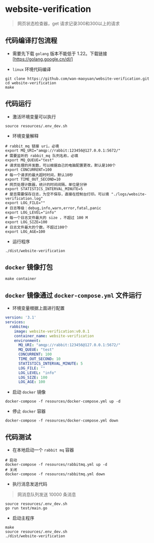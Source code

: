 # website-verification
> 网页状态检查器，get 请求记录300和300以上的请求

## 代码编译打包流程
- 需要先下载 `golang` 版本不能低于 1.22。下载链接[https://golang.google.cn/dl/]

- `linux` 环境代码编译
```shell
git clone https://github.com/wan-maoyuan/website-verification.git
cd website-verification
make
```

## 代码运行
- 激活环境变量可以执行 
```shell
source resources/.env_dev.sh
```

- 环境变量解释
```shell
# rabbit_mq 链接 uri，必填
export MQ_URI="amqp://rabbit:123456@127.0.0.1:5672/"
# 需要监听的 rabbit_mq 队列名称，必填
export MQ_QUEUE="test"
# 请求处理的并发数，可以根据自己的电脑配置更改，默认是100个
export CONCURRENT=100
# 每一个请求的最大超时时间，默认10秒
export TIME_OUT_SECOND=10
# 网页处理计数器，统计的时间间隔，单位是分钟
export STATISTICS_INTERVAL_MINUTE=5
# 是否需要保存日志，为空不保存，直接在控制台打印。可以填 "./logs/website-verification.log"
export LOG_FILE=""
# 日志等级：debug,info,warn,error,fatal,panic
export LOG_LEVEL="info"
# 每一个日志文件最大的 size ，不超过 100 M
export LOG_SIZE=100
# 日志文件最大的个数，不超过100个
export LOG_AGE=100
```

- 运行程序
```shell
./dist/website-verification
```

## `docker` 镜像打包
```shell
make container
```

## `docker` 镜像通过 `docker-compose.yml` 文件运行
- 环境变量根据上面进行配置
```yml
version: '3.1'
services:
  rabbitmq:
    image: website-verification:v0.0.1
    container_name: website-verification
    environment:
      MQ_URI: "amqp://rabbit:123456@127.0.0.1:5672/"
      MQ_QUEUE: "test"
      CONCURRENT: 100
      TIME_OUT_SECOND: 10
      STATISTICS_INTERVAL_MINUTE: 5
      LOG_FILE: ""
      LOG_LEVEL: "info"
      LOG_SIZE: 100
      LOG_AGE: 100
```

- 启动 `docker` 镜像
```shell
docker-compose -f resources/docker-compose.yml up -d
```

- 停止 `docker` 容器
```shell
docker-compose -f resources/docker-compose.yml down
```

## 代码测试
- 在本地启动一个 `rabbit mq` 容器
```shell
# 启动
docker-compose -f resources/rabbitmq.yml up -d
# 关闭
docker-compose -f resources/rabbitmq.yml down
```

- 执行消息发送代码
> 网消息队列发送 10000 条消息
```shell
source resources/.env_dev.sh
go run test/main.go
```

- 启动主程序
```shell
make
source resources/.env_dev.sh
./dist/website-verification
```